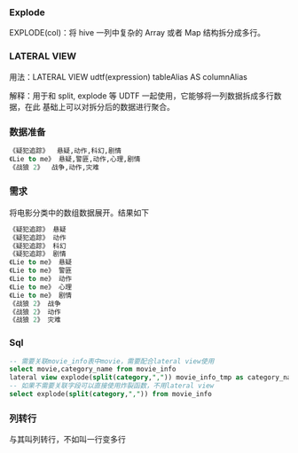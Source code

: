 ### Explode

EXPLODE(col)：将 hive 一列中复杂的 Array 或者 Map 结构拆分成多行。

### LATERAL VIEW

用法：LATERAL VIEW udtf(expression) tableAlias AS columnAlias

解释：用于和 split, explode 等 UDTF 一起使用，它能够将一列数据拆成多行数据，在此 基础上可以对拆分后的数据进行聚合。

### 数据准备

```sql
《疑犯追踪》	悬疑,动作,科幻,剧情
《Lie to me》	悬疑,警匪,动作,心理,剧情
《战狼 2》	战争,动作,灾难
```

### 需求

将电影分类中的数组数据展开。结果如下

```sql
《疑犯追踪》 悬疑
《疑犯追踪》 动作
《疑犯追踪》 科幻
《疑犯追踪》 剧情
《Lie to me》 悬疑
《Lie to me》 警匪
《Lie to me》 动作
《Lie to me》 心理
《Lie to me》 剧情
《战狼 2》 战争
《战狼 2》 动作
《战狼 2》 灾难
```

### Sql

```sql
-- 需要关联movie_info表中movie，需要配合lateral view使用
select movie,category_name from movie_info 
lateral view explode(split(category,",")) movie_info_tmp as category_name
-- 如果不需要关联字段可以直接使用炸裂函数，不用lateral view
select explode(split(category,",")) from movie_info 
```

### 列转行

与其叫列转行，不如叫一行变多行



